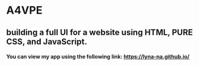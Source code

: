 # A4VPE
## building a full UI for a website using HTML, PURE CSS, and JavaScript.

#### You can view my app using the following link: https://lyna-na.github.io/
